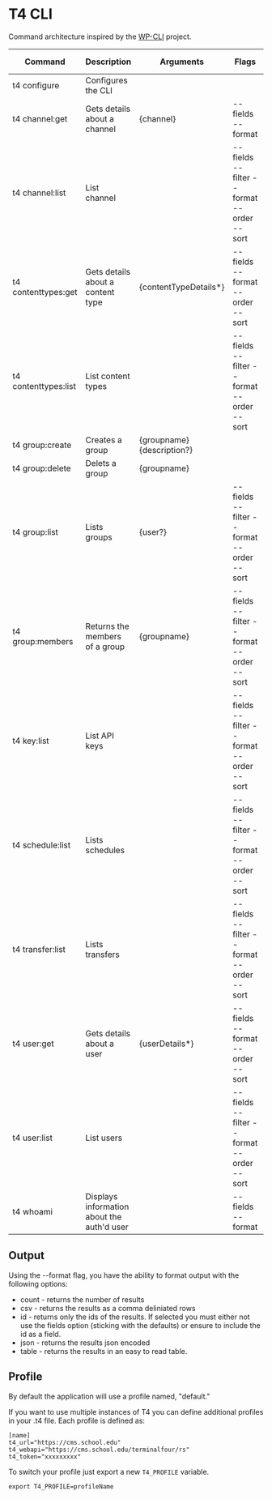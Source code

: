 # T4 CLI

Command architecture inspired by the [WP-CLI](https://wp-cli.org/) project.

| Command              | Description                                | Arguments                            | Flags                                     | Default Format |
| -------------------- |--------------------------------------------|--------------------------------------|-------------------------------------------|----------------|
| t4 configure         | Configures the CLI                         |                                      |                                           | None           |
| t4 channel:get       | Gets details about a channel               | {channel}                            | --fields --format                         | Table          |
| t4 channel:list      | List channel                               |                                      | --fields --filter --format --order --sort | Table          |
| t4 contenttypes:get  | Gets details about a content type          | {contentTypeDetails*}                | --fields --format --order --sort          | Table          |
| t4 contenttypes:list | List content types                         |                                      | --fields --filter --format --order --sort | Table          |
| t4 group:create      | Creates a group                            | {groupname} {description?}           |                                           | None           |
| t4 group:delete      | Delets a group                             | {groupname}                          |                                           | None           |
| t4 group:list        | Lists groups                               | {user?}                              | --fields --filter --format --order --sort | Table          |
| t4 group:members     | Returns the members of a group             | {groupname}                          | --fields --filter --format --order --sort | Table          |
| t4 key:list          | List API keys                              |                                      | --fields --filter --format --order --sort | Table          |
| t4 schedule:list     | Lists schedules                            |                                      | --fields --filter --format --order --sort | Table          |
| t4 transfer:list     | Lists transfers                            |                                      | --fields --filter --format --order --sort | Table          |
| t4 user:get          | Gets details about a user                  | {userDetails*}                       | --fields --format --order --sort          | Table          |
| t4 user:list         | List users                                 |                                      | --fields --filter --format --order --sort | Table          |
| t4 whoami            | Displays information about the auth'd user |                                      | --fields --format                         | Table          |

## Output

Using the --format flag, you have the ability to format output with the following options:

* count - returns the number of results
* csv - returns the results as a comma deliniated rows
* id - returns only the ids of the results. If selected you must either not use the fields option (sticking with the defaults) or ensure to include the id as a field.
* json - returns the results json encoded
* table - returns the results in an easy to read table.

## Profile

By default the application will use a profile named, "default."

If you want to use multiple instances of T4 you can define additional profiles in your .t4 file. Each profile is defined as:

```
[name]
t4_url="https://cms.school.edu"
t4_webapi="https://cms.school.edu/terminalfour/rs"
t4_token="xxxxxxxxx"
```

To switch your profile just export a new `T4_PROFILE` variable.

```export T4_PROFILE=profileName```